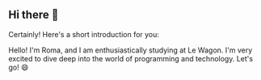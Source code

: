 ## Hi there 👋
Certainly! Here's a short introduction for you:

Hello! I'm Roma, and I am enthusiastically studying at Le Wagon. 
I'm very excited to dive deep into the world of programming and technology. 
Let's go! 😄

